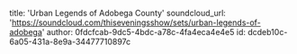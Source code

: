 title: 'Urban Legends of Adobega County'
soundcloud_url: 'https://soundcloud.com/thiseveningsshow/sets/urban-legends-of-adobega'
author: 0fdcfcab-9dc5-4bdc-a78c-4fa4eca4e4e5
id: dcdeb10c-6a05-431a-8e9a-34477710897c
